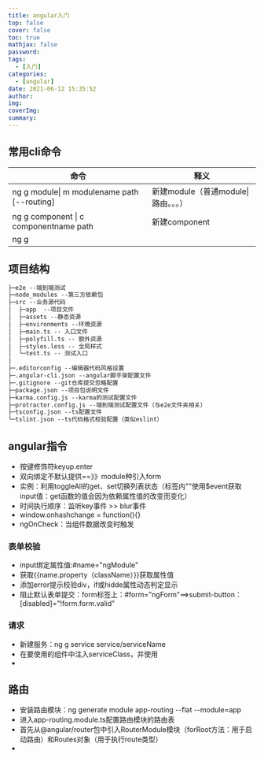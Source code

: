 ```yaml
---
title: angular入门
top: false
cover: false
toc: true
mathjax: false
password: 
tags:
  - [入门]
categories:
  - [angular]
date: 2021-06-12 15:35:52
author:
img:
coverImg:
summary:
---
```


## 常用cli命令
|命令|释义|
|---|---|
|ng g module\| m modulename path [--routing]|新建module（普通module\|路由。。。）|
|ng g component \| c componentname path|新建component|
|ng g ||

## 项目结构

```md
├─e2e --端到端测试
├─node_modules --第三方依赖包
├─src --业务源代码
│  ├─app  --项目文件
│  ├─assets --静态资源
│  ├─environments --环境资源
│  ├─main.ts -- 入口文件
│  ├─polyfill.ts -- 额外资源
│  ├─styles.less -- 全局样式 
│  └─test.ts -- 测试入口
│ 
├─.editorconfig --编辑器代码风格设置
├─.angular-cli.json --angular脚手架配置文件
├─.gitignore --git仓库提交忽略配置
├─package.json --项目包说明文件
├─karma.config.js --karma的测试配置文件
├─protractor.config.js --端到端测试配置文件（与e2e文件夹相关）
├─tsconfig.json --ts配置文件
└─tslint.json --ts代码格式校验配置（类似eslint）
```

## angular指令

+ 按键修饰符keyup.enter
+ 双向绑定不默认提供==》》module种引入form
+ 实例：利用toggleAll的get、set切换列表状态（标签内""使用$event获取input值：get函数的值会因为依赖属性值的改变而变化）
+ 时间执行顺序：监听key事件 >> blur事件
+ window.onhashchange = function(){}
+ ngOnCheck：当组件数据改变时触发

### 表单校验
+ input绑定属性值:#name="ngModule"
+ 获取{{name.property（className）}}获取属性值
+ 添加error提示校验div，if或hidde属性动态判定显示
+ 阻止默认表单提交：form标签上：#form="ngForm"==>submit-button：[disabled]="!form.form.valid"

### 请求
+ 新建服务：ng g service service/serviceName
+ 在要使用的组件中注入serviceClass，并使用
+

## 路由
+ 安装路由模块：ng generate module app-routing --flat --module=app
+ 进入app-routing.module.ts配置路由模块的路由表
+ 首先从@angular/router包中引入RouterModule模块（forRoot方法：用于启动路由）和Routes对象（用于执行route类型）
+ 
